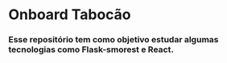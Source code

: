 # Onboard Tabocão

### Esse repositório tem como objetivo estudar algumas tecnologias como Flask-smorest e React.


